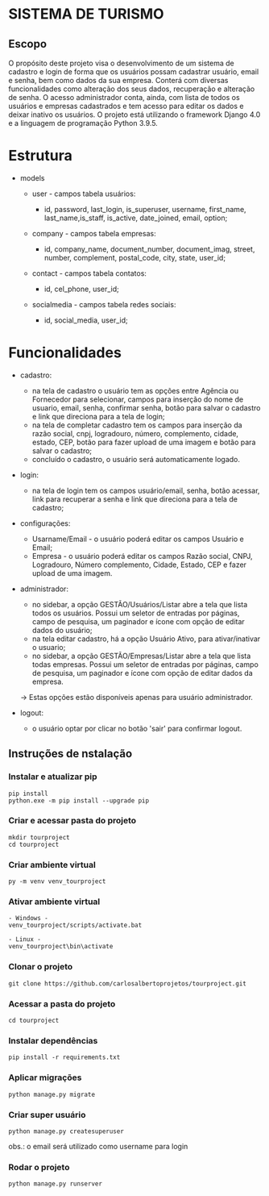 # SISTEMA DE TURISMO

## Escopo
O propósito deste projeto visa o desenvolvimento de um sistema de cadastro e login de forma que os usuários possam cadastrar usuário, email e senha, bem como dados da sua empresa. Conterá com diversas funcionalidades como alteração dos seus dados, recuperação e alteração de senha.
O acesso administrador conta, ainda, com lista de todos os usuários e empresas cadastrados e tem acesso para editar os dados e deixar inativo os usuários. 
O projeto está utilizando o framework Django 4.0 e a linguagem de programação Python 3.9.5.

# Estrutura

* models
    - user - campos tabela usuários:
		* id, password, last_login, is_superuser, username, first_name, last_name,is_staff, is_active, date_joined, email, option;

	- company - campos tabela empresas:
		* id, company_name, document_number, document_imag, street,  number, complement, postal_code, city, state, user_id;
	
	- contact - campos tabela contatos:
		* id, cel_phone, user_id;

	- socialmedia - campos tabela redes sociais:
		* id, social_media, user_id;

# Funcionalidades

* cadastro:
	- na tela de cadastro o usuário tem as opções entre Agência ou Fornecedor para selecionar, campos para inserção do nome de usuario, email, senha, confirmar senha, botão para salvar o cadastro e link que direciona para a tela de login;
	- na tela de completar cadastro tem os campos para inserção da razão social, cnpj, logradouro, número, complemento, cidade, estado, CEP, botão para fazer upload de uma imagem e botão para salvar o cadastro;
	- concluído o cadastro, o usuário será automaticamente logado.

* login:
	- na tela de login tem os campos usuário/email, senha, botão acessar, link para recuperar a senha e link que direciona para a tela de cadastro;

* configurações:
	- Usarname/Email - o usuário poderá editar os campos Usuário e Email;
	- Empresa - o usuário poderá editar os campos Razão social, CNPJ, Logradouro, Número complemento, Cidade, Estado, CEP e fazer upload de uma imagem.

* administrador:
	- no sidebar, a opção GESTÃO/Usuários/Listar abre a tela que lista todos os usuários. Possui um seletor de entradas por páginas, campo de pesquisa, um paginador e ícone com opção de editar dados do usuário;
	- na tela editar cadastro, há a opção Usuário Ativo, para ativar/inativar o usuario;
	- no sidebar, a opção GESTÃO/Empresas/Listar abre a tela que lista todas empresas. Possui um seletor de entradas por páginas, campo de pesquisa, um paginador e ícone com opção de editar dados da empresa. 
	
	-> Estas opções estão disponíveis apenas para usuário administrador.

* logout:
	- o usuário optar por clicar no botão 'sair' para confirmar logout.

## Instruções de nstalação

### Instalar e atualizar pip

```
pip install
python.exe -m pip install --upgrade pip
```


### Criar e acessar pasta do projeto

```
mkdir tourproject
cd tourproject
```


### Criar ambiente virtual

```
py -m venv venv_tourproject
```


### Ativar ambiente virtual

```
- Windows -
venv_tourproject/scripts/activate.bat

- Linux -
venv_tourproject\bin\activate
```


### Clonar o projeto

```
git clone https://github.com/carlosalbertoprojetos/tourproject.git
```


### Acessar a pasta do projeto

```
cd tourproject

```

### Instalar dependências

```
pip install -r requirements.txt
```


### Aplicar migrações

```
python manage.py migrate
```


### Criar super usuário

```
python manage.py createsuperuser
```

obs.: o email será utilizado como username para login


### Rodar o projeto

```
python manage.py runserver
```
